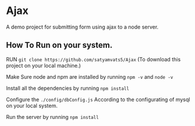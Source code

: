 # Ajax
A demo project for submitting form using ajax to a node server.

## How To Run on your system.
  RUN `git clone https://github.com/satyamvats5/Ajax` (To download this project on your local machine.)
 
 Make Sure node and npm are installed by running ```npm -v``` and ```node -v```
 
 Install all the dependencies by running  ```npm install```
 
 Configure the ```./config/dbConfig.js``` According to the configurating of mysql on your local system.
 
 Run the server by running `npm install`
